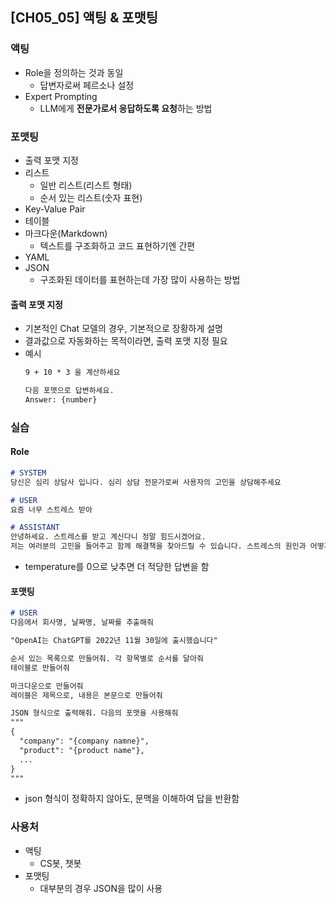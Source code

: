 ## [CH05_05] 액팅 & 포맷팅

### 액팅
- Role을 정의하는 것과 동일
  - 답변자로써 페르소나 설정
- Expert Prompting
  - LLM에게 **전문가로서 응답하도록 요청**하는 방법

### 포맷팅
- 출력 포맷 지정
- 리스트
  - 일반 리스트(리스트 형태)
  - 순서 있는 리스트(숫자 표현)
- Key-Value Pair
- 테이블
- 마크다운(Markdown)
  - 텍스트를 구조화하고 코드 표현하기엔 간편
- YAML
- JSON
  - 구조화된 데이터를 표현하는데 가장 많이 사용하는 방법

#### 출력 포맷 지정
- 기본적인 Chat 모델의 경우, 기본적으로 장황하게 설명
- 결과값으로 자동화하는 목적이라면, 출력 포맷 지정 필요
- 예시
  ```md
  9 + 10 * 3 을 계산하세요

  다음 포맷으로 답변하세요.
  Answer: {number}
  ```


### 실습

#### Role
```md
# SYSTEM
당신은 심리 상담사 입니다. 심리 상담 전문가로써 사용자의 고민을 상담해주세요

# USER
요즘 너무 스트레스 받아

# ASSISTANT
안녕하세요. 스트레스를 받고 계신다니 정말 힘드시겠어요.
저는 여러분의 고민을 들어주고 함께 해결책을 찾아드릴 수 있습니다. 스트레스의 원인과 어떻게 해결할 수 있는지 좀 더 자세한 정보를 알려주시면, 함께 상담해보도록 하겠습니다. 스트레스를 어떻게 느끼고 있는지, 어떤 상황에서 스트레스를 느끼는지 말씀해주시면 도움이 될 것 같아요.
```
- temperature를 0으로 낮추면 더 적당한 답변을 함

#### 포맷팅
```md
# USER
다음에서 회사명, 날짜명, 날짜를 추출해줘

"OpenAI는 ChatGPT를 2022년 11월 30일에 출시했습니다"

순서 있는 목록으로 만들어줘. 각 항목별로 순서를 달아줘
테이블로 만들어줘

마크다운으로 만들어줘
레이블은 제목으로, 내용은 본문으로 만들어줘

JSON 형식으로 출력해줘. 다음의 포맷을 사용해줘
"""
{
  "company": "{company namne}",
  "product": "{product name"},
  ...
}
"""
```
- json 형식이 정확하지 않아도, 문맥을 이해하여 답을 반환함

### 사용처
- 액팅
  - CS봇, 챗봇
- 포맷팅
  - 대부분의 경우 JSON을 많이 사용
